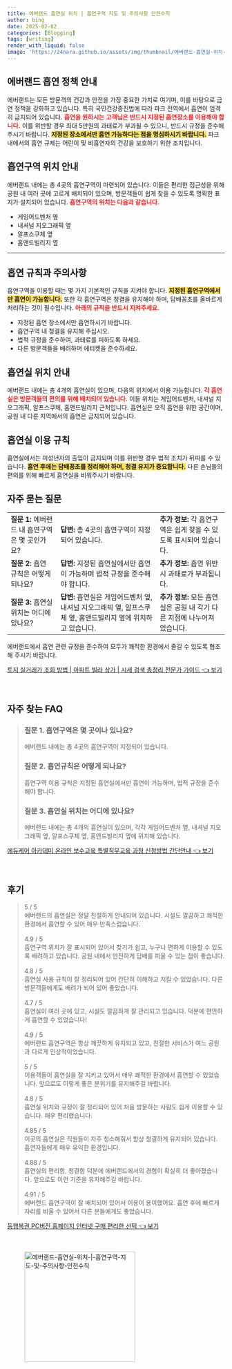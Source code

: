 ```yaml
---
title: 에버랜드 흡연실 위치 | 흡연구역 지도 및 주의사항 안전수칙
author: bing
date: 2025-02-02
categories: [Blogging]
tags: [writing]
render_with_liquid: false
image: 'https://24nara.github.io/assets/img/thumbnail/에버랜드-흡연실-위치-|-흡연구역-지도-및-주의사항-안전수칙.webp'
---
```



<h2 id='에버랜드_흡연_정책'>에버랜드 흡연 정책 안내</h2>

<p>에버랜드는 모든 방문객의 건강과 안전을 가장 중요한 가치로 여기며, 이를 바탕으로 금연 정책을 강화하고 있습니다. 특히 국민건강증진법에 따라 파크 전역에서 흡연이 엄격히 금지되어 있습니다. <b><span style="color: #ee2323;">흡연을 원하시는 고객님은 반드시 지정된 흡연장소를 이용해야 합니다.</span></b> 이를 위반할 경우 최대 5만원의 과태료가 부과될 수 있으니, 반드시 규정을 준수해 주시기 바랍니다. <b><span style="background-color: #ffe066;">지정된 장소에서만 흡연 가능하다는 점을 명심하시기 바랍니다.</span></b> 파크 내에서의 흡연 규제는 어린이 및 비흡연자의 건강을 보호하기 위한 조치입니다.</p>

<h2 id='흡연구역_위치_안내'>흡연구역 위치 안내</h2>

<p>에버랜드 내에는 총 4곳의 흡연구역이 마련되어 있습니다. 이들은 편리한 접근성을 위해 공원 내 여러 곳에 고르게 배치되어 있으며, 방문객들이 쉽게 찾을 수 있도록 명확한 표지가 설치되어 있습니다. <b><span style="color: #ee2323;">흡연구역의 위치는 다음과 같습니다.</span></b></p>

<ul>
    <li>게임어드벤처 옆</li>
    <li>내셔널 지오그래픽 옆</li>
    <li>알프스쿠체 옆</li>
    <li>홈앤드빌리지 옆</li>
</ul>

<hr />

<h2 id='흡연_규칙과_주의사항'>흡연 규칙과 주의사항</h2>

<p>흡연구역을 이용할 때는 몇 가지 기본적인 규칙을 지켜야 합니다. <b><span style="background-color: #ffe066;">지정된 흡연구역에서만 흡연이 가능합니다.</span></b> 또한 각 흡연구역은 청결을 유지해야 하며, 담배꽁초를 올바르게 처리하는 것이 필수입니다. <b><span style="color: #ee2323;">아래의 규칙을 반드시 지켜주세요.</span></b></p>

<ul>
    <li>지정된 흡연 장소에서만 흡연하시기 바랍니다.</li>
    <li>흡연구역 내 청결을 유지해 주십시오.</li>
    <li>법적 규정을 준수하여, 과태료를 피하도록 하세요.</li>
    <li>다른 방문객들을 배려하며 에티켓을 준수하세요.</li>
</ul>

<h2 id='흡연실_위치'>흡연실 위치 안내</h2>

<p>에버랜드 내에는 총 4개의 흡연실이 있으며, 다음의 위치에서 이용 가능합니다. <b><span style="color: #ee2323;">각 흡연실은 방문객들의 편의를 위해 배치되어 있습니다.</span></b> 이들 위치는 게임어드벤처, 내셔널 지오그래픽, 알프스쿠체, 홈앤드빌리지 근처입니다. 흡연실은 오직 흡연을 위한 공간이며, 공원 내 다른 지역에서의 흡연은 금지되어 있습니다.</p>

<h2 id='흡연실_이용_규칙'>흡연실 이용 규칙</h2>

<p>흡연실에서는 미성년자의 출입이 금지되며 이를 위반할 경우 법적 조치가 뒤따를 수 있습니다. <b><span style="background-color: #ffe066;">흡연 후에는 담배꽁초를 정리해야 하며, 청결 유지가 중요합니다.</span></b> 다른 손님들의 편의를 위해 빠르게 흡연실을 비워주시기 바랍니다.</p>

<h2 id='자주_묻는_질문'>자주 묻는 질문</h2>

<table>
    <tr>
        <td><b>질문 1:</b> 에버랜드 내 흡연구역은 몇 곳인가요?</td>
        <td><b>답변:</b> 총 4곳의 흡연구역이 지정되어 있습니다.</td>
        <td><b>추가 정보:</b> 각 흡연구역은 쉽게 찾을 수 있도록 표시되어 있습니다.</td>
    </tr>
    <tr>
        <td><b>질문 2:</b> 흡연 규칙은 어떻게 되나요?</td>
        <td><b>답변:</b> 지정된 흡연실에서만 흡연이 가능하며 법적 규정을 준수해야 합니다.</td>
        <td><b>추가 정보:</b> 흡연 위반 시 과태료가 부과됩니다.</td>
    </tr>
    <tr>
        <td><b>질문 3:</b> 흡연실 위치는 어디에 있나요?</td>
        <td><b>답변:</b> 흡연실은 게임어드벤처 옆, 내셔널 지오그래픽 옆, 알프스쿠체 옆, 홈앤드빌리지 옆에 위치하고 있습니다.</td>
        <td><b>추가 정보:</b> 모든 흡연실은 공원 내 각기 다른 지점에 나누어져 있습니다.</td>
    </tr>
</table>

<p>에버랜드에서 흡연 관련 규정을 준수하여 모두가 쾌적한 환경에서 즐길 수 있도록 협조해 주시기 바랍니다.</p>


<p><a class="click-button" title="토지 실거래가 조회 방법 | 아파트 빌라 상가 | 시세 검색 총정리 전문가 가이드" href="https://24nara.github.io/posts/%ED%86%A0%EC%A7%80-%EC%8B%A4%EA%B1%B0%EB%9E%98%EA%B0%80-%EC%A1%B0%ED%9A%8C-%EB%B0%A9%EB%B2%95-%EC%95%84%ED%8C%8C%ED%8A%B8-%EB%B9%8C%EB%9D%BC-%EC%83%81%EA%B0%80-%EC%8B%9C%EC%84%B8-%EA%B2%80%EC%83%89-%EC%B4%9D%EC%A0%95%EB%A6%AC-%EC%A0%84%EB%AC%B8%EA%B0%80-%EA%B0%80%EC%9D%B4%EB%93%9C/" rel="dofollow">토지 실거래가 조회 방법 | 아파트 빌라 상가 | 시세 검색 총정리 전문가 가이드 👈 보기</a></p><br>
<h2 id='자주_찾는_FAQ'>자주 찾는 FAQ</h2>
<div itemscope="" itemtype="https://schema.org/FAQPage"> 
<blockquote> 
<div itemscope="" itemprop="mainEntity" itemtype="https://schema.org/Question"> 
<h3 itemprop="name">질문 1. 흡연구역은 몇 곳이나 있나요?</h3> 
<div itemscope="" itemprop="acceptedAnswer" itemtype="https://schema.org/Answer"> 
<span itemprop="text"> 
<p>에버랜드 내에는 총 4곳의 흡연구역이 지정되어 있습니다.</p> 
</span> 
</div> 
</div> 
<div itemscope="" itemprop="mainEntity" itemtype="https://schema.org/Question"> 
<h3 itemprop="name">질문 2. 흡연규칙은 어떻게 되나요?</h3> 
<div itemscope="" itemprop="acceptedAnswer" itemtype="https://schema.org/Answer"> 
<span itemprop="text"> 
<p>흡연구역 이용 규칙은 지정된 흡연실에서만 흡연이 가능하며, 법적 규정을 준수해야 합니다.</p> 
</span> 
</div> 
</div> 
<div itemscope="" itemprop="mainEntity" itemtype="https://schema.org/Question"> 
<h3 itemprop="name">질문 3. 흡연실 위치는 어디에 있나요?</h3> 
<div itemscope="" itemprop="acceptedAnswer" itemtype="https://schema.org/Answer"> 
<span itemprop="text"> 
<p>에버랜드 내에는 총 4개의 흡연실이 있으며, 각각 게임어드벤처 옆, 내셔널 지오그래픽 옆, 알프스쿠체 옆, 홈앤드빌리지 옆에 위치해 있습니다.</p> 
</span> 
</div> 
</div> 
</blockquote> 
</div>
<p><a class="click-button" title="에듀케어 아카데미 온라인 보수교육 특별직무교육 과정 신청방법 간단안내" href="https://24nara.github.io/posts/%EC%97%90%EB%93%80%EC%BC%80%EC%96%B4-%EC%95%84%EC%B9%B4%EB%8D%B0%EB%AF%B8-%EC%98%A8%EB%9D%BC%EC%9D%B8-%EB%B3%B4%EC%88%98%EA%B5%90%EC%9C%A1-%ED%8A%B9%EB%B3%84%EC%A7%81%EB%AC%B4%EA%B5%90%EC%9C%A1-%EA%B3%BC%EC%A0%95-%EC%8B%A0%EC%B2%AD%EB%B0%A9%EB%B2%95-%EA%B0%84%EB%8B%A8%EC%95%88%EB%82%B4/" rel="dofollow">에듀케어 아카데미 온라인 보수교육 특별직무교육 과정 신청방법 간단안내 👈 보기</a></p><br>
<h2 id='후기'>후기</h2>
<div itemscope itemtype="https://schema.org/Product">
  <blockquote>
  <div itemprop="review" itemscope itemtype="https://schema.org/Review">
      <div itemprop="reviewRating" itemscope itemtype="https://schema.org/Rating"> <span itemprop="ratingValue">5</span> / <span itemprop="bestRating">5</span> </div>
      <span itemprop="reviewBody">에버랜드의 흡연실은 정말 친절하게 안내되어 있습니다. 시설도 깔끔하고 쾌적한 환경에서 흡연할 수 있어 매우 만족스럽습니다.</span>
  </div>
  <br>
  <div itemprop="review" itemscope itemtype="https://schema.org/Review">
      <div itemprop="reviewRating" itemscope itemtype="https://schema.org/Rating"> <span itemprop="ratingValue">4.9</span> / <span itemprop="bestRating">5</span> </div>
      <span itemprop="reviewBody">흡연구역 위치가 잘 표시되어 있어서 찾기가 쉽고, 누구나 편하게 이용할 수 있도록 배려하고 있습니다. 공원 내에서 안전하게 담배를 피울 수 있는 점이 좋습니다.</span>
  </div>
  <br>
  <div itemprop="review" itemscope itemtype="https://schema.org/Review">
      <div itemprop="reviewRating" itemscope itemtype="https://schema.org/Rating"> <span itemprop="ratingValue">4.8</span> / <span itemprop="bestRating">5</span> </div>
      <span itemprop="reviewBody">흡연실 사용 규칙이 잘 정리되어 있어 간단히 이해하고 지킬 수 있었습니다. 다른 방문객들에게도 배려가 되어 있어 좋았습니다.</span>
  </div>
  <br>
  <div itemprop="review" itemscope itemtype="https://schema.org/Review">
      <div itemprop="reviewRating" itemscope itemtype="https://schema.org/Rating"> <span itemprop="ratingValue">4.7</span> / <span itemprop="bestRating">5</span> </div>
      <span itemprop="reviewBody">흡연실이 여러 곳에 있고, 시설도 깔끔하게 잘 관리되고 있습니다. 덕분에 편안하게 흡연할 수 있었습니다!</span>
  </div>
  <br>
  <div itemprop="review" itemscope itemtype="https://schema.org/Review">
      <div itemprop="reviewRating" itemscope itemtype="https://schema.org/Rating"> <span itemprop="ratingValue">4.9</span> / <span itemprop="bestRating">5</span> </div>
      <span itemprop="reviewBody">에버랜드 흡연구역은 항상 깨끗하게 유지되고 있고, 친절한 서비스가 여느 공원과 다르게 인상적이었습니다.</span>
  </div>
  <br>
  <div itemprop="review" itemscope itemtype="https://schema.org/Review">
      <div itemprop="reviewRating" itemscope itemtype="https://schema.org/Rating"> <span itemprop="ratingValue">5</span> / <span itemprop="bestRating">5</span> </div>
      <span itemprop="reviewBody">이용객들이 흡연실을 잘 지키고 있어서 매우 쾌적한 환경에서 흡연할 수 있었습니다. 앞으로도 이렇게 좋은 분위기를 유지해주길 바랍니다.</span>
  </div>
  <br>
  <div itemprop="review" itemscope itemtype="https://schema.org/Review">
      <div itemprop="reviewRating" itemscope itemtype="https://schema.org/Rating"> <span itemprop="ratingValue">4.8</span> / <span itemprop="bestRating">5</span> </div>
      <span itemprop="reviewBody">흡연실 위치와 규정이 잘 정리되어 있어 처음 방문하는 사람도 쉽게 이용할 수 있습니다. 매우 편리했습니다.</span>
  </div>
  <br>
  <div itemprop="review" itemscope itemtype="https://schema.org/Review">
      <div itemprop="reviewRating" itemscope itemtype="https://schema.org/Rating"> <span itemprop="ratingValue">4.85</span> / <span itemprop="bestRating">5</span> </div>
      <span itemprop="reviewBody">이곳의 흡연실은 직원들이 자주 청소해줘서 항상 청결하게 유지되어 있습니다. 흡연자들에게 매우 유익한 환경입니다.</span>
  </div>
  <br>
  <div itemprop="review" itemscope itemtype="https://schema.org/Review">
      <div itemprop="reviewRating" itemscope itemtype="https://schema.org/Rating"> <span itemprop="ratingValue">4.88</span> / <span itemprop="bestRating">5</span> </div>
      <span itemprop="reviewBody">흡연실의 편리함, 청결함 덕분에 에버랜드에서의 경험이 확실히 더 좋아졌습니다. 앞으로도 이런 기준을 유지해주길 바랍니다.</span>
  </div>
  <br>
  <div itemprop="review" itemscope itemtype="https://schema.org/Review">
      <div itemprop="reviewRating" itemscope itemtype="https://schema.org/Rating"> <span itemprop="ratingValue">4.91</span> / <span itemprop="bestRating">5</span> </div>
      <span itemprop="reviewBody">에버랜드 흡연구역이 잘 배치되어 있어서 이용이 용이했어요. 흡연 후에 빠르게 자리를 비울 수 있어서 다른 분들에게도 좋았습니다.</span>
  </div>
  </blockquote>
</div>
<p><a class="click-button" title="동행복권 PC버전 홈페이지 인터넷 구매 편리한 선택" href="https://24nara.github.io/posts/%EB%8F%99%ED%96%89%EB%B3%B5%EA%B6%8C-PC%EB%B2%84%EC%A0%84-%ED%99%88%ED%8E%98%EC%9D%B4%EC%A7%80-%EC%9D%B8%ED%84%B0%EB%84%B7-%EA%B5%AC%EB%A7%A4-%ED%8E%B8%EB%A6%AC%ED%95%9C-%EC%84%A0%ED%83%9D/" rel="dofollow">동행복권 PC버전 홈페이지 인터넷 구매 편리한 선택 👈 보기</a></p><br>
<figure class="image"><img src="https://24nara.github.io/assets/img/thumbnail/에버랜드-흡연실-위치-|-흡연구역-지도-및-주의사항-안전수칙.webp" alt="에버랜드-흡연실-위치-|-흡연구역-지도-및-주의사항-안전수칙" width="256" height="256"></figure>